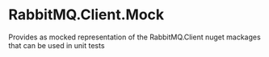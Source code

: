 # RabbitMQ.Client.Mock
Provides as mocked representation of the RabbitMQ.Client nuget mackages that can be used in unit tests
